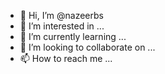 - 👋 Hi, I’m @nazeerbs
- 👀 I’m interested in ...
- 🌱 I’m currently learning ...
- 💞️ I’m looking to collaborate on ...
- 📫 How to reach me ...

<!---
nazeerbs/nazeerbs is a ✨ special ✨ repository because its `README.md` (this file) appears on your GitHub profile.
You can click the Preview link to take a look at your changes.
--->
